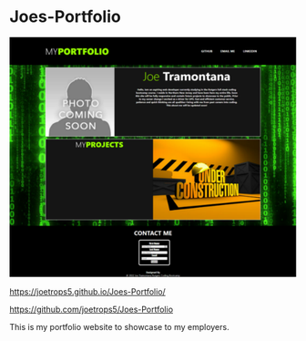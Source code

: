 # Joes-Portfolio 

<img src="./Images/screenshot.png" alt="screenshot" > </img>

https://joetrops5.github.io/Joes-Portfolio/

https://github.com/joetrops5/Joes-Portfolio


This is my portfolio website to showcase to my employers. 


